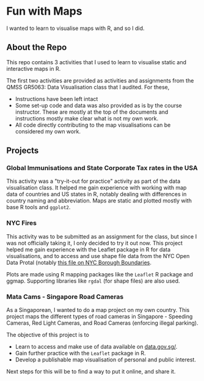 # Fun with Maps

I wanted to learn to visualise maps with R, and so I did.

## About the Repo
This repo contains 3 activities that I used to learn to visualise
static and interactive maps in R.

The first two activities are
provided as activities and assignments from the QMSS GR5063:
Data Visualisation class that I audited. For these,
* Instructions have been left intact
* Some set-up code and data was also provided as is by the
course instructor. These are mostly at the top of the documents
and instructions mostly make clear what is not my own work.
* All code directly contributing to the map visualisations can
be considered my own work.

## Projects

### Global Immunisations and State Corporate Tax rates in the USA

This activity was a "try-it-out for practice" activity as part of
the data visualisation class. It helped me gain experience with
working with map data of countries and US states in R, notably
dealing with differences in country naming and abbreviation.
Maps are static and plotted mostly with base R tools and `ggplot2`.

### NYC Fires

This activity was to be submitted as an assignment for the class,
but since I was not officially taking it, I only decided to try
it out now. This project helped me gain experience with the
Leaflet package in R for data visualisations, and to access and use
shape file data from the NYC Open Data Protal (notably [this file
on NYC Borough Boundaries](https://data.cityofnewyork.us/City-Government/Borough-Boundaries/tqmj-j8zm).

Plots are made using R mapping packages like the `Leaflet` R package and
ggmap. Supporting libraries like `rgdal` (for shape files) are also used.

### Mata Cams - Singapore Road Cameras

As a Singaporean, I wanted to do a map project on my own country.
This project maps the different types of road cameras in Singapore -
Speeding Cameras, Red Light Cameras, and Road Cameras (enforcing
illegal parking).

The objective of this project is to

* Learn to access and make use of data available on
[data.gov.sg/](data.gov.sg/).
* Gain further practice with the `Leaflet` package in R.
* Develop a publishable map visualisation of personal and public interest.

Next steps for this will be to find a way to put it online, and share it.
